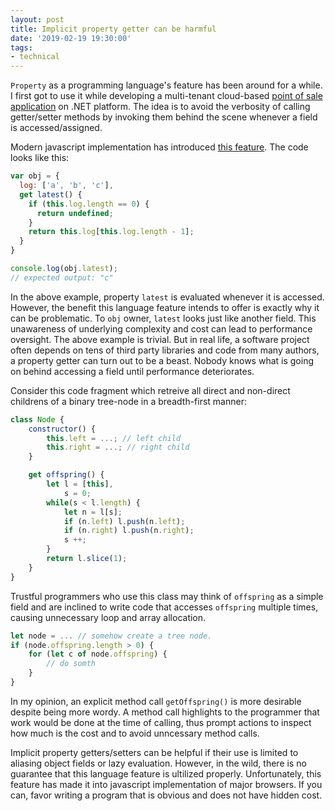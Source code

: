 ```yaml
---
layout: post
title: Implicit property getter can be harmful
date: '2019-02-19 19:30:00'
tags:
- technical
---
```


`Property` as a programming language's feature has been around for a while. I first got to use it while developing a multi-tenant cloud-based [point of sale application](https://www.kiotviet.vn/) on .NET platform. The idea is to avoid the verbosity of calling getter/setter methods by invoking them behind the scene whenever a field is accessed/assigned. 

Modern javascript implementation has introduced [this feature](https://developer.mozilla.org/en-US/docs/Web/JavaScript/Reference/Functions/get). The code looks like this:

```javascript
var obj = {
  log: ['a', 'b', 'c'],
  get latest() {
    if (this.log.length == 0) {
      return undefined;
    }
    return this.log[this.log.length - 1];
  }
}

console.log(obj.latest);
// expected output: "c"
```

In the above example, property `latest` is evaluated whenever it is accessed. However, the benefit this language feature intends to offer is exactly why it can be problematic. To `obj` owner, `latest` looks just like another field. This unawareness of underlying complexity and cost can lead to performance oversight. The above example is trivial. But in real life, a software project often depends on tens of third party libraries and code from many authors, a property getter can turn out to be a beast. Nobody knows what is going on behind accessing a field until performance deteriorates. 

Consider this code fragment which retreive all direct and non-direct childrens of a binary tree-node in a breadth-first manner: 

```javascript
class Node {
	constructor() {
		this.left = ...; // left child
		this.right = ...; // right child
	}

	get offspring() {
		let l = [this],
			s = 0;
		while(s < l.length) {
			let n = l[s];
			if (n.left) l.push(n.left);
			if (n.right) l.push(n.right);
			s ++;
		}
		return l.slice(1);
	}
}
```

Trustful programmers who use this class may think of `offspring` as a simple field and are inclined to write code that accesses `offspring` multiple times, causing unnecessary loop and array allocation. 

```javascript
let node = ... // somehow create a tree node. 
if (node.offspring.length > 0) {
	for (let c of node.offspring) {
		// do somth
	}
}
```
In my opinion, an explicit method call `getOffspring()` is more desirable despite being more wordy. A method call highlights to the programmer that work would be done at the time of calling, thus prompt actions to inspect how much is the cost and to avoid unncessary method calls. 

Implicit property getters/setters can be helpful if their use is limited to aliasing object fields or lazy evaluation. However, in the wild, there is no guarantee that this language feature is ultilized properly. Unfortunately, this feature has made it into javascript implementation of major browsers. If you can, favor writing a program that is obvious and does not have hidden cost. 